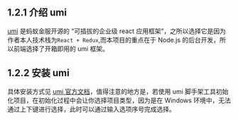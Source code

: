 ## 1.2.1 介绍 umi
[umi](https://github.com/umijs/umi/blob/master/README_zh-CN.md) 是蚂蚁金服开源的 “可插拔的企业级 react 应用框架”，之所以选择它是因为作者本人技术栈为`React + Redux`,而本项目的重点在于 Node.js 的后台开发，所以前端选择了开箱即用的 umi 框架。

## 1.2.2 安装 umi
具体安装方式见 [umi 官方文档](https://github.com/umijs/umi/blob/master/README_zh-CN.md)，值得注意的地方是，若使用 umi 脚手架工具初始化项目，在初始化过程中会让你选择项目类型，因为是在 Windows 环境中，无法通过上下键进行选择，此时可以通过输入选项序号完成选择。